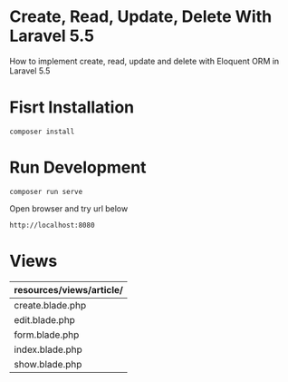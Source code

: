 # Create, Read, Update, Delete With Laravel 5.5
How to implement create, read, update and delete with Eloquent ORM in Laravel 5.5

# Fisrt Installation
```
composer install
```

# Run Development
```
composer run serve
```

Open browser and try url below
```
http://localhost:8080
```

# Views

| resources/views/article/  | 
|---|
| create.blade.php |
| edit.blade.php |
| form.blade.php |
| index.blade.php |
| show.blade.php |
